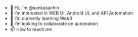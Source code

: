 - 👋 Hi, I’m @sunkasachin
- 👀 I’m interested in WEB UI, Android UI, and API Automation
- 🌱 I’m currently learning Web3
- 💞️ I’m looking to collaborate on automation
- 📫 How to reach me 

<!---
sunkasachin/sunkasachin is a ✨ special ✨ repository because its `README.md` (this file) appears on your GitHub profile.
You can click the Preview link to take a look at your changes.
--->

